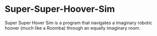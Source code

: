 # Super-Super-Hoover-Sim
Super Super Hover Sim is a program that navigates a imaginary robotic hoover (much like a Roomba) through an equally imaginary room.
